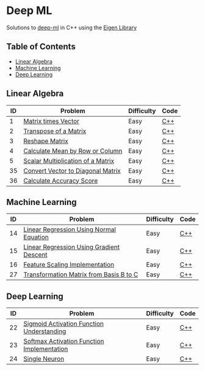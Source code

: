# Deep ML

Solutions to [deep-ml](https://www.deep-ml.com/) in C++ using the [Eigen Library](https://eigen.tuxfamily.org/)

## Table of Contents

- [Linear Algebra](#linear-algebra)
- [Machine Learning](#machine-learning)
- [Deep Learning](#deep-learning)

## Linear Algebra

| ID |  Problem | Difficulty | Code |
|----|-----|------------|------|
| 1  | [Matrix times Vector](https://www.deep-ml.com/problem/Matrix%20times%20Vector) | Easy | [C++](/easy/matrix_dot_vector.cpp) |
| 2  | [Transpose of a Matrix](https://www.deep-ml.com/problem/Transpose%20of%20a%20Matrix) | Easy | [C++](easy/transpose.cpp) |
| 3  | [Reshape Matrix](https://www.deep-ml.com/problem/Reshape%20Matrix) | Easy | [C++](easy/reshape.cpp) |
| 4  | [Calculate Mean by Row or Column](https://www.deep-ml.com/problem/Calculate%20Mean%20by%20Row%20or%20Column) | Easy | [C++](easy/calculate_matrix_mean.cpp) |
| 5  | [Scalar Multiplication of a Matrix](https://www.deep-ml.com/problem/Scalar%20Multiplication%20of%20a%20Matrix) | Easy | [C++](easy/scalar_multiply.cpp) |
| 35 | [Convert Vector to Diagonal Matrix](https://www.deep-ml.com/problem/Convert%20Vector%20to%20Diagonal%20Matrix) | Easy | [C++](easy/vector_to_diagongal_matrix.cpp) |
| 36 | [Calculate Accuracy Score](https://www.deep-ml.com/problem/Calculate%20Accuracy%20Score) | Easy | [C++](easy/accuracy_score.cpp) |

## Machine Learning

| ID |  Problem | Difficulty | Code |
|----|-----|------------|------|
| 14 | [Linear Regression Using Normal Equation](https://www.deep-ml.com/problem/Linear%20Regression%20Using%20Normal%20Equation) | Easy | [C++](/easy/linear_regression_using_normal_equation.cpp) |
| 15 | [Linear Regression Using Gradient Descent](https://www.deep-ml.com/problem/Linear%20Regression%20Using%20Gradient%20Descent) | Easy | [C++](/easy/linear_regression_using_gradient_descent.cpp) |
| 16 | [Feature Scaling Implementation](https://www.deep-ml.com/problem/Feature%20Scaling%20Implementation) | Easy | [C++](/easy/feature_scaling.cpp) |
| 27 | [Transformation Matrix from Basis B to C](https://www.deep-ml.com/problem/Transformation%20Matrix%20from%20Basis%20B%20to%20C) | Easy | [C++](/easy/transform_basis.cpp) |

## Deep Learning

| ID |  Problem | Difficulty | Code |
|----|-----|------------|------|
| 22 | [Sigmoid Activation Function Understanding](https://www.deep-ml.com/problem/Sigmoid%20Activation%20Function%20Understanding) | Easy | [C++](/easy/sigmoid.cpp) |
| 23 | [Softmax Activation Function Implementation](https://www.deep-ml.com/problem/Softmax%20Activation%20Function%20Implementation) | Easy | [C++](/easy/softmax.cpp) |
| 24 | [Single Neuron](https://www.deep-ml.com/problem/Single%20Neuron) | Easy | [C++](/easy/single_neuron.cpp) |
